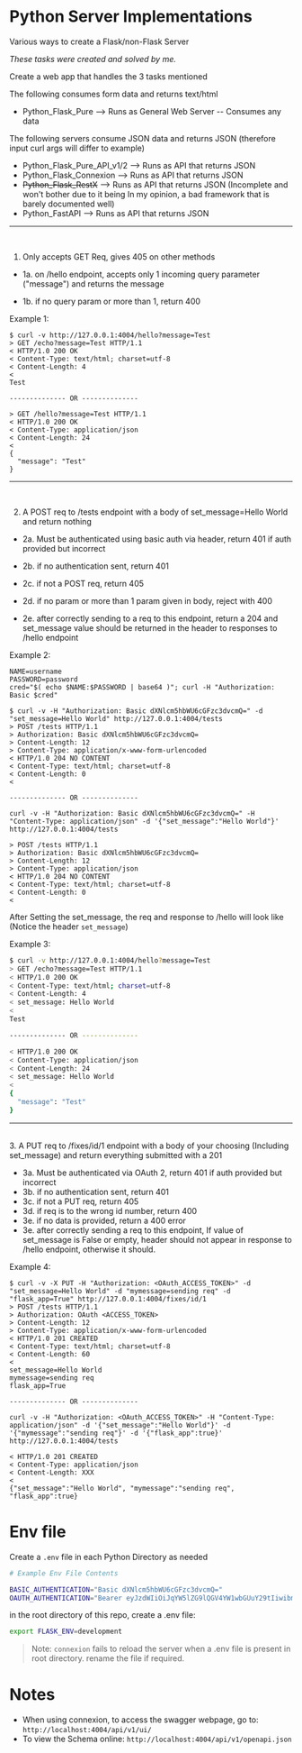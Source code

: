 # Python Server Implementations

Various ways to create a Flask/non-Flask Server

_These tasks were created and solved by me._

Create a web app that handles the 3 tasks mentioned

The following consumes form data and returns text/html

- Python_Flask_Pure --> Runs as General Web Server -- Consumes any data

The following servers consume JSON data and returns JSON (therefore input curl args will differ to example)

- Python_Flask_Pure_API_v1/2 --> Runs as API that returns JSON
- Python_Flask_Connexion --> Runs as API that returns JSON
- ~~Python_Flask_RestX~~ --> Runs as API that returns JSON (Incomplete and won't bother due to it being In my opinion, a bad framework that is barely documented well)
- Python_FastAPI --> Runs as API that returns JSON

---

<br>

1. Only accepts GET Req, gives 405 on other methods

- 1a. on /hello endpoint, accepts only 1 incoming query parameter ("message") and returns the message

- 1b. if no query param or more than 1, return 400

Example 1:

```
$ curl -v http://127.0.0.1:4004/hello?message=Test
> GET /echo?message=Test HTTP/1.1
< HTTP/1.0 200 OK
< Content-Type: text/html; charset=utf-8
< Content-Length: 4
<
Test

-------------- OR --------------

> GET /hello?message=Test HTTP/1.1
< HTTP/1.0 200 OK
< Content-Type: application/json
< Content-Length: 24
<
{
  "message": "Test"
}
```
---

<br>

2. A POST req to /tests endpoint with a body of set_message=Hello World and return nothing

- 2a. Must be authenticated using basic auth via header, return 401 if auth provided but incorrect

- 2b. if no authentication sent, return 401

- 2c. if not a POST req, return 405

- 2d. if no param or more than 1 param given in body, reject with 400

- 2e. after correctly sending to a req to this endpoint, return a 204 and set_message value should be returned in the header to responses to /hello endpoint

Example 2:

```
NAME=username
PASSWORD=password
cred="$( echo $NAME:$PASSWORD | base64 )"; curl -H "Authorization: Basic $cred"

$ curl -v -H "Authorization: Basic dXNlcm5hbWU6cGFzc3dvcmQ=" -d "set_message=Hello World" http://127.0.0.1:4004/tests
> POST /tests HTTP/1.1
> Authorization: Basic dXNlcm5hbWU6cGFzc3dvcmQ=
> Content-Length: 12
> Content-Type: application/x-www-form-urlencoded
< HTTP/1.0 204 NO CONTENT
< Content-Type: text/html; charset=utf-8
< Content-Length: 0
<

-------------- OR --------------

curl -v -H "Authorization: Basic dXNlcm5hbWU6cGFzc3dvcmQ=" -H "Content-Type: application/json" -d '{"set_message":"Hello World"}' http://127.0.0.1:4004/tests

> POST /tests HTTP/1.1
> Authorization: Basic dXNlcm5hbWU6cGFzc3dvcmQ=
> Content-Length: 12
> Content-Type: application/json
< HTTP/1.0 204 NO CONTENT
< Content-Type: text/html; charset=utf-8
< Content-Length: 0
<
```

After Setting the set_message, the req and response to /hello will look like (Notice the header `set_message`)

Example 3:

```bash
$ curl -v http://127.0.0.1:4004/hello?message=Test
> GET /echo?message=Test HTTP/1.1
< HTTP/1.0 200 OK
< Content-Type: text/html; charset=utf-8
< Content-Length: 4
< set_message: Hello World
<
Test

-------------- OR --------------

< HTTP/1.0 200 OK
< Content-Type: application/json
< Content-Length: 24
< set_message: Hello World
< 
{
  "message": "Test"
}
```

---

<br>
3. A PUT req to /fixes/id/1 endpoint with a body of your choosing (Including set_message) and return everything submitted with a 201

- 3a. Must be authenticated via OAuth 2, return 401 if auth provided but incorrect
- 3b. if no authentication sent, return 401
- 3c. if not a PUT req, return 405
- 3d. if req is to the wrong id number, return 400
- 3e. if no data is provided, return a 400 error
- 3e. after correctly sending a req to this endpoint, If value of set_message is False or empty, header should not appear in response to /hello endpoint, otherwise it should.

Example 4:
```
$ curl -v -X PUT -H "Authorization: <OAuth_ACCESS_TOKEN>" -d "set_message=Hello World" -d "mymessage=sending req" -d "flask_app=True" http://127.0.0.1:4004/fixes/id/1
> POST /tests HTTP/1.1
> Authorization: OAuth <ACCESS_TOKEN>
> Content-Length: 12
> Content-Type: application/x-www-form-urlencoded
< HTTP/1.0 201 CREATED
< Content-Type: text/html; charset=utf-8
< Content-Length: 60
<
set_message=Hello World
mymessage=sending req
flask_app=True

-------------- OR --------------

curl -v -H "Authorization: <OAuth_ACCESS_TOKEN>" -H "Content-Type: application/json" -d '{"set_message":"Hello World"}' -d '{"mymessage":"sending req"}' -d '{"flask_app":true}'  http://127.0.0.1:4004/tests

< HTTP/1.0 201 CREATED
< Content-Type: application/json
< Content-Length: XXX
<
{"set_message":"Hello World", "mymessage":"sending req", "flask_app":true}
```

# Env file

Create a `.env` file in each Python Directory as needed


```bash
# Example Env File Contents

BASIC_AUTHENTICATION="Basic dXNlcm5hbWU6cGFzc3dvcmQ="
OAUTH_AUTHENTICATION="Bearer eyJzdWIiOiJqYW5lZG9lQGV4YW1wbGUuY29tIiwibmFtZSI6IkphbmUgRG9lIiwiaWF0IjoxNTQ2MzAwODAwLCJleHAiOjE4OTM0NTYwMDB9"
```

in the root directory of this repo, create a .env file:

```bash
export FLASK_ENV=development
```

> Note: `connexion` fails to reload the server when a .env file is present in root directory. rename the file if required.

# Notes

- When using connexion, to access the swagger webpage, go to: `http://localhost:4004/api/v1/ui/`
- To view the Schema online: `http://localhost:4004/api/v1/openapi.json`